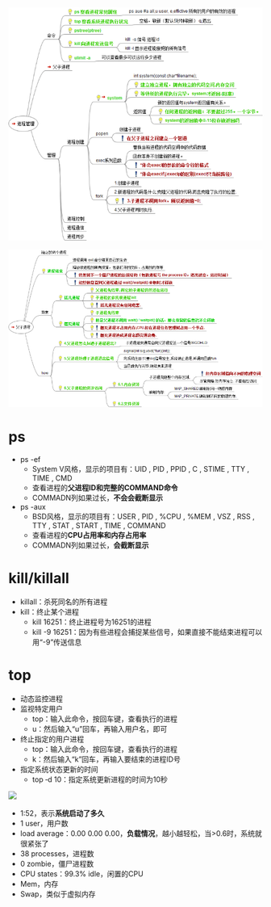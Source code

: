 ![](../photo/进程管理.png)

![](../photo/父子进程.png)
# ps
- ps -ef
	- System V风格，显示的项目有：UID , PID , PPID , C , STIME , TTY , TIME , CMD
	- 查看进程的**父进程ID和完整的COMMAND命令**
	- COMMADN列如果过长，**不会会截断显示**
- ps -aux
	- BSD风格，显示的项目有：USER , PID , %CPU , %MEM , VSZ , RSS , TTY , STAT , START , TIME , COMMAND
	- 查看进程的**CPU占用率和内存占用率**
	- COMMADN列如果过长，**会截断显示**

# kill/killall
- killall：杀死同名的所有进程
- kill：终止某个进程
	- kill 16251：终止进程号为16251的进程
	- kill -9 16251：因为有些进程会捕捉某些信号，如果直接不能结束进程可以用“-9”传送信息

# top
- 动态监控进程
- 监视特定用户
	- top：输入此命令，按回车键，查看执行的进程
	- u：然后输入“u”回车，再输入用户名，即可
- 终止指定的用户进程
	- top：输入此命令，按回车键，查看执行的进程
	- k：然后输入“k”回车，再输入要结束的进程ID号
- 指定系统状态更新的时间
	- top ‐d 10：指定系统更新进程的时间为10秒

![](file:///C:\Users\ADMINI~1\AppData\Local\Temp\ksohtml5260\wps1.jpg)
- 1:52，表示**系统启动了多久**
- 1 user，用户数
- load average：0.00 0.00 0.00，**负载情况**，越小越轻松，当>0.6时，系统就很紧张了
- 38 processes，进程数
- 0 zombie，僵尸进程数
- CPU states：99.3% idle，闲置的CPU
- Mem，内存
- Swap，类似于虚拟内存